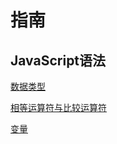 # 指南

## JavaScript语法

[数据类型](/javascript/grammar/1.data_type.html#数据类型)

[相等运算符与比较运算符](/javascript/grammar/2.oc#数据类型)

[变量](/javascript/grammar/3.variable.html#变量)
